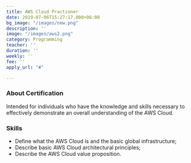 ```yaml
---
title: AWS Cloud Practioner
date: 2019-07-06T15:27:17.000+06:00
bg_image: "/images/new.png"
description: ''
image: "/images/aws2.png"
category: Programming
teacher: ''
duration: ''
weekly: ''
fee: ''
apply_url: "#"

---
```

### About Certification

Intended for individuals who have the knowledge and skills necessary to effectively demonstrate an overall understanding of the AWS Cloud.

### Skills

* Define what the AWS Cloud is and the basic global infrastructure;
* Describe basic AWS Cloud architectural principles;
* Describe the AWS Cloud value proposition.